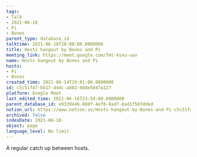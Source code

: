 ```yaml
---
tags:
- Talk
- 2021-06-18
- Pi
- Bones
parent_type: database_id
talktime: 2021-06-18T20:00:00.0000000
title: Hosts hangout by Bones and Pi
meeting_link: https://meet.google.com/fmt-ksxu-uuv
name: Hosts hangout by Bones and Pi
hosts:
- Pi
- Bones
created_time: 2021-06-14T19:01:00.0000000
id: c5c51f47-bb17-444c-a802-688e5847a127
platform: Google Meet
last_edited_time: 2021-06-16T23:54:00.0000000
parent_database_id: e9339446-880f-4ef0-8ad7-8ad1f507dded
notion_url: https://www.notion.so/Hosts-hangout-by-Bones-and-Pi-c5c51f47bb17444ca802688e5847a127
archived: false
indexDate: 2021-06-18
object: page
language_level: No limit
---
```


A regular catch up between hosts.


